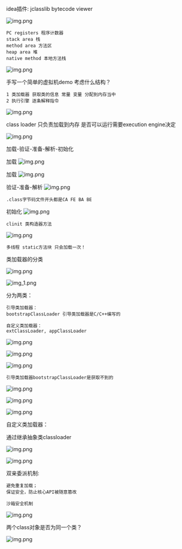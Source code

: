 idea插件: jclasslib bytecode viewer

![img.png](img/img21.png)

    PC registers 程序计数器
    stack area 栈
    method area 方法区
    heap area 堆
    native method 本地方法栈
    
![img.png](img/img22.png)

手写一个简单的虚拟机demo 考虑什么结构？

    1 类加载器 获取类的信息 常量 变量 分配到内存当中
    2 执行引擎 逐条解释指令

![img.png](img/img23.png)

class loader 只负责加载到内存 是否可以运行需要execution engine决定

![img.png](img/img24.png)

加载-验证-准备-解析-初始化

加载
![img.png](img/img25.png)

加载
![img.png](img/img26.png)

验证-准备-解析
![img.png](img/img27.png)

    .class字节码文件开头都是CA FE BA BE

初始化
![img.png](img/img28.png)

    clinit 类构造器方法

![img.png](img/img29.png)

    多线程 static方法块 只会加载一次！


类加载器的分类

![img.png](img/img30.png)

![img_1.png](img/img_31.png)

分为两类：

    引导类加载器：
    bootstrapClassLoader 引导类加载器是C/C++编写的

    自定义类加载器：
    extClassLoader, appClassLoader

![img.png](img/img32.png)

![img.png](img/img33.png)

![img.png](img/img34.png)

    引导类加载器bootstrapClassLoader是获取不到的

![img.png](img/img35.png)

![img.png](img/img36.png)

![img.png](img/img37.png)

自定义类加载器：

通过继承抽象类classloader

![img.png](img/img38.png)

![img.png](img/img39.png)


双亲委派机制:
    
    避免重复加载；
    保证安全，防止核心API被随意篡改

    沙箱安全机制

![img.png](img/img40.png)


两个class对象是否为同一个类？

![img.png](img/img41.png)



